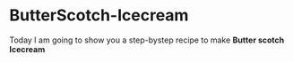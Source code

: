 # ButterScotch-Icecream
Today I am going to show you a step-bystep recipe to make **Butter scotch Icecream**